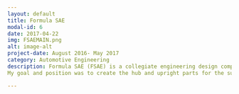 ```yaml
---
layout: default
title: Formula SAE
modal-id: 6
date: 2017-04-22
img: FSAEMAIN.png
alt: image-alt
project-date: August 2016- May 2017
category: Automotive Engineering
description: Formula SAE (FSAE) is a collegiate engineering design competition where 120 teams with 2,470 students from around the world design, manufacture and compete with a single-seat race car. The competition challenges students to take classroom theories, engineering principles, and project management to compete in the 8 different scored events: Endurance, Autocross, Efficiency, Skid-Pad, Acceleration, Cost Analysis, Engineering Design and Presentation design.
My goal and position was to create the hub and upright parts for the suspension system using advanced parametric modeling and computer simulations to help refine the hub and upright model. Once the models were complete and using a assembly of other suspension components we developed a working model of the entire suspension system to ensure part accuracy and any other complications we could forsee with other systems and their working components. The next step was to CNC machine the hubs and uprights, some parts were exported to other companies with better tooling capabilities than our fabrication shop was capable of such as our wheel hubs. Using our in house CNC machines and MasterCam we were able to create tool paths for the teams front and rear uprights to help in cutting cost to the team and educate myself on how to properly run a CNC machine and how to create tool paths.

---
```

